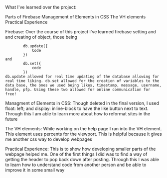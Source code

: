 What I've learned over the project:

Parts of Firebase
Management of Elements in CSS
The VH elements
Practical Experience

Firebase:
    Over the course of this project I've learned firebase setting and and creating of object, those being

            db.update({
                Code
            })
    and 
            db.set({
                code
            })
    db.update allowed for real time updating of the database allowing for real time liking. db.set allowed for the creation of variables to the data base, the ones we used being likes, timestamp, message, username, handle, pfp. Using these two allowed for online communication for free!

Managment of Elements in CSS:
    Though deleted in the final version, I used float: left; and display: inline-block to have the like button next to text. Through this I am able to learn more about how to reformat sites in the future

The VH elements:
    While working on the help page I ran into the VH element. This element uses percents for the viewport. This is helpful because it gives me another css way to develop webpages

Practical Experience:
    This is to show how developing smaller parts of the webpage helped me. One of the first things I did was to find a way of getting the header to pop back down after posting. Through this I was able to learn how to understand code from another person and be able to improve it in some small way